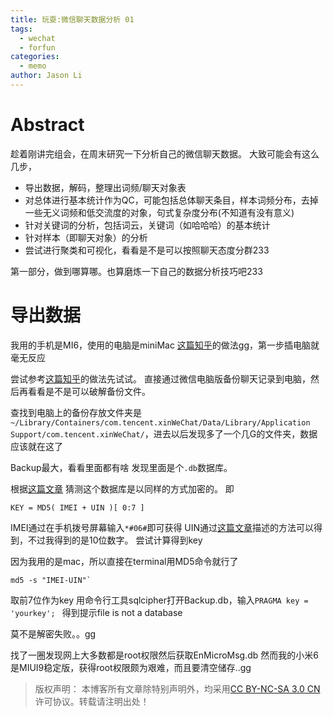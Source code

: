 ```yaml
---
title: 玩耍:微信聊天数据分析 01
tags:
  - wechat
  - forfun
categories:
  - memo
author: Jason Li
---
```

<script type="text/x-mathjax-config">
MathJax.Hub.Config({
  TeX: { equationNumbers: { autoNumber: "AMS" } }
});
</script>

# Abstract

趁着刚讲完组会，在周末研究一下分析自己的微信聊天数据。
大致可能会有这么几步，

- 导出数据，解码，整理出词频/聊天对象表
- 对总体进行基本统计作为QC，可能包括总体聊天条目，样本词频分布，去掉一些无义词频和低交流度的对象，句式复杂度分布(不知道有没有意义)
- 针对关键词的分析，包括词云，关键词（如哈哈哈）的基本统计
- 针对样本（即聊天对象）的分析
- 尝试进行聚类和可视化，看看是不是可以按照聊天态度分群233

第一部分，做到哪算哪。也算磨炼一下自己的数据分析技巧吧233
<!--more-->

# 导出数据
我用的手机是MI6，使用的电脑是miniMac
[这篇知乎](https://www.zhihu.com/question/19924224)的做法gg，第一步插电脑就毫无反应

尝试参考[这篇知乎](https://www.zhihu.com/question/24488996)的做法先试试。
直接通过微信电脑版备份聊天记录到电脑，然后再看看是不是可以破解备份文件。

查找到电脑上的备份存放文件夹是`~/Library/Containers/com.tencent.xinWeChat/Data/Library/Application Support/com.tencent.xinWeChat/`，进去以后发现多了一个几G的文件夹，数据应该就在这了

Backup最大，看看里面都有啥
发现里面是个`.db`数据库。

根据[这篇文章](https://www.2cto.com/article/201507/414509.html)
猜测这个数据库是以同样的方式加密的。
即 
```{python}
KEY = MD5( IMEI + UIN )[ 0:7 ]
```

IMEI通过在手机拨号屏幕输入`*#06#`即可获得
UIN通过[这篇文章](https://jingyan.baidu.com/article/e3c78d644a59f33c4c85f530.html)描述的方法可以得到，不过我得到的是10位数字。
尝试计算得到key

因为我用的是mac，所以直接在terminal用MD5命令就行了
```
md5 -s "IMEI-UIN"`
```

取前7位作为key
用命令行工具sqlcipher打开Backup.db，输入`PRAGMA key = 'yourkey'; `
得到提示file is not a database

莫不是解密失败。。gg

找了一圈发现网上大多数都是root权限然后获取EnMicroMsg.db
然而我的小米6是MIUI9稳定版，获得root权限颇为艰难，而且要清空储存..gg










>版权声明： 本博客所有文章除特别声明外，均采用[CC BY-NC-SA 3.0 CN](https://creativecommons.org/licenses/by-nc-sa/3.0/cn/deed.zh)许可协议。转载请注明出处！